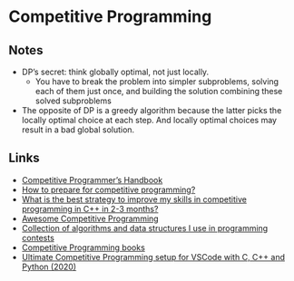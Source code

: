 # Competitive Programming

## Notes

* DP’s secret: think globally optimal, not just locally.
  * You have to break the problem into simpler subproblems, solving each of them just once, and building the solution combining these solved subproblems
* The opposite of DP is a greedy algorithm because the latter picks the locally optimal choice at each step. And locally optimal choices may result in a bad global solution.

## Links

* [Competitive Programmer’s Handbook](https://cses.fi/book.pdf)
* [How to prepare for competitive programming?](https://medium.com/@andreimargeloiu/how-to-prepare-for-competitive-programming-396d557e0c12)
* [What is the best strategy to improve my skills in competitive programming in C++ in 2-3 months?](https://www.quora.com/What-is-the-best-strategy-to-improve-my-skills-in-competitive-programming-in-C++-in-2-3-months)
* [Awesome Competitive Programming](https://github.com/lnishan/awesome-competitive-programming)
* [Collection of algorithms and data structures I use in programming contests](https://github.com/stjepang/snippets)
* [Competitive Programming books](https://cpbook.net/)
* [Ultimate Competitive Programming setup for VSCode with C, C++ and Python \(2020\)](https://medium.com/big-data-center-of-excellence/ultimate-competitive-programming-setup-for-vscode-with-c-c-and-python-a638126f85ad)

